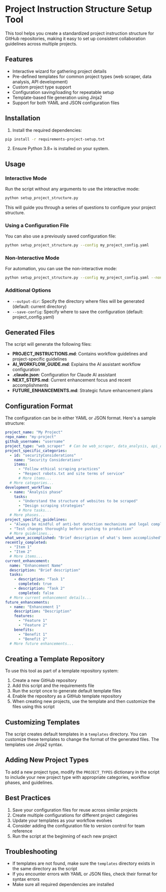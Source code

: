 # Project Instruction Structure Setup Tool

This tool helps you create a standardized project instruction structure for GitHub repositories, making it easy to set up consistent collaboration guidelines across multiple projects.

## Features

- Interactive wizard for gathering project details
- Pre-defined templates for common project types (web scraper, data analysis, API development)
- Custom project type support
- Configuration saving/loading for repeatable setup
- Template-based file generation using Jinja2
- Support for both YAML and JSON configuration files

## Installation

1. Install the required dependencies:

```bash
pip install -r requirements-project-setup.txt
```

2. Ensure Python 3.8+ is installed on your system.

## Usage

### Interactive Mode

Run the script without any arguments to use the interactive mode:

```bash
python setup_project_structure.py
```

This will guide you through a series of questions to configure your project structure.

### Using a Configuration File

You can also use a previously saved configuration file:

```bash
python setup_project_structure.py --config my_project_config.yaml
```

### Non-Interactive Mode

For automation, you can use the non-interactive mode:

```bash
python setup_project_structure.py --config my_project_config.yaml --non-interactive
```

### Additional Options

- `--output-dir`: Specify the directory where files will be generated (default: current directory)
- `--save-config`: Specify where to save the configuration (default: project_config.yaml)

## Generated Files

The script will generate the following files:

- **PROJECT_INSTRUCTIONS.md**: Contains workflow guidelines and project-specific guidelines
- **AI_WORKFLOW_GUIDE.md**: Explains the AI assistant workflow configuration
- **.claude.json**: Configuration for Claude AI assistant
- **NEXT_STEPS.md**: Current enhancement focus and recent accomplishments
- **FUTURE_ENHANCEMENTS.md**: Strategic future enhancement plans

## Configuration Format

The configuration can be in either YAML or JSON format. Here's a sample structure:

```yaml
project_name: "My Project"
repo_name: "my-project"
github_username: "username"
project_type: "web_scraper"  # Can be web_scraper, data_analysis, api_development, or custom
project_specific_categories:
  - id: "securityConsiderations"
    name: "Security Considerations"
    items:
      - "Follow ethical scraping practices"
      - "Respect robots.txt and site terms of service"
      # More items...
  # More categories...
development_workflow:
  - name: "Analysis phase"
    tasks:
      - "Understand the structure of websites to be scraped"
      - "Design scraping strategies"
      # More tasks...
  # More phases...
project_specific_guidelines:
  - "Always be mindful of anti-bot detection mechanisms and legal compliance"
  - "Test changes thoroughly before pushing to production"
  # More guidelines...
what_weve_accomplished: "Brief description of what's been accomplished"
recently_completed:
  - "Item 1"
  - "Item 2"
  # More items...
current_enhancement:
  name: "Enhancement Name"
  description: "Brief description"
  tasks:
    - description: "Task 1"
      completed: true
    - description: "Task 2"
      completed: false
  # More current enhancement details...
future_enhancements:
  - name: "Enhancement 1"
    description: "Description"
    features:
      - "Feature 1"
      - "Feature 2"
    benefits:
      - "Benefit 1"
      - "Benefit 2"
  # More future enhancements...
```

## Creating a Template Repository

To use this tool as part of a template repository system:

1. Create a new GitHub repository
2. Add this script and the requirements file
3. Run the script once to generate default template files
4. Enable the repository as a GitHub template repository
5. When creating new projects, use the template and then customize the files using this script

## Customizing Templates

The script creates default templates in a `templates` directory. You can customize these templates to change the format of the generated files. The templates use Jinja2 syntax.

## Adding New Project Types

To add a new project type, modify the `PROJECT_TYPES` dictionary in the script to include your new project type with appropriate categories, workflow phases, and guidelines.

## Best Practices

1. Save your configuration files for reuse across similar projects
2. Create multiple configurations for different project categories
3. Update your templates as your workflow evolves
4. Consider adding the configuration file to version control for team reference
5. Run the script at the beginning of each new project

## Troubleshooting

- If templates are not found, make sure the `templates` directory exists in the same directory as the script
- If you encounter errors with YAML or JSON files, check their format for syntax errors
- Make sure all required dependencies are installed
